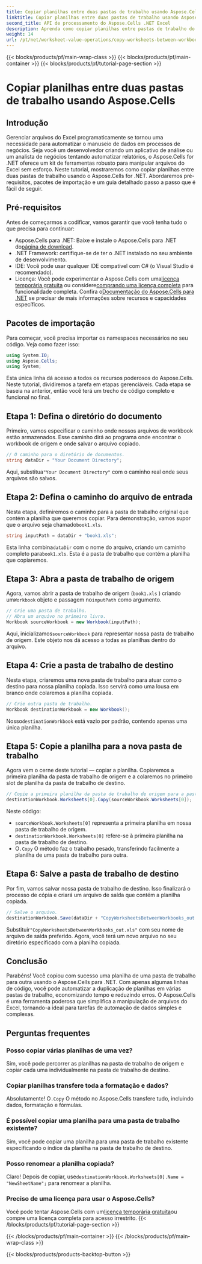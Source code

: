 ```yaml
---
title: Copiar planilhas entre duas pastas de trabalho usando Aspose.Cells
linktitle: Copiar planilhas entre duas pastas de trabalho usando Aspose.Cells
second_title: API de processamento do Aspose.Cells .NET Excel
description: Aprenda como copiar planilhas entre pastas de trabalho do Excel usando Aspose.Cells for .NET neste tutorial detalhado passo a passo. Perfeito para automatizar processos do Excel.
weight: 14
url: /pt/net/worksheet-value-operations/copy-worksheets-between-workbooks/
---
```


{{< blocks/products/pf/main-wrap-class >}}
{{< blocks/products/pf/main-container >}}
{{< blocks/products/pf/tutorial-page-section >}}

# Copiar planilhas entre duas pastas de trabalho usando Aspose.Cells

## Introdução
Gerenciar arquivos do Excel programaticamente se tornou uma necessidade para automatizar o manuseio de dados em processos de negócios. Seja você um desenvolvedor criando um aplicativo de análise ou um analista de negócios tentando automatizar relatórios, o Aspose.Cells for .NET oferece um kit de ferramentas robusto para manipular arquivos do Excel sem esforço. Neste tutorial, mostraremos como copiar planilhas entre duas pastas de trabalho usando o Aspose.Cells for .NET. Abordaremos pré-requisitos, pacotes de importação e um guia detalhado passo a passo que é fácil de seguir.
## Pré-requisitos
Antes de começarmos a codificar, vamos garantir que você tenha tudo o que precisa para continuar:
-  Aspose.Cells para .NET: Baixe e instale o Aspose.Cells para .NET do[página de download](https://releases.aspose.com/cells/net/).
- .NET Framework: certifique-se de ter o .NET instalado no seu ambiente de desenvolvimento.
- IDE: Você pode usar qualquer IDE compatível com C# (o Visual Studio é recomendado).
-  Licença: Você pode experimentar o Aspose.Cells com uma[licença temporária gratuita](https://purchase.aspose.com/temporary-license/) ou considere[comprando uma licença completa](https://purchase.aspose.com/buy) para funcionalidade completa.
 Confira o[Documentação do Aspose.Cells para .NET](https://reference.aspose.com/cells/net/) se precisar de mais informações sobre recursos e capacidades específicos.
## Pacotes de importação
Para começar, você precisa importar os namespaces necessários no seu código. Veja como fazer isso:
```csharp
using System.IO;
using Aspose.Cells;
using System;
```
Esta única linha dá acesso a todos os recursos poderosos do Aspose.Cells.
Neste tutorial, dividiremos a tarefa em etapas gerenciáveis. Cada etapa se baseia na anterior, então você terá um trecho de código completo e funcional no final.
## Etapa 1: Defina o diretório do documento
Primeiro, vamos especificar o caminho onde nossos arquivos de workbook estão armazenados. Esse caminho dirá ao programa onde encontrar o workbook de origem e onde salvar o arquivo copiado.
```csharp
// O caminho para o diretório de documentos.
string dataDir = "Your Document Directory";
```
 Aqui, substitua`"Your Document Directory"` com o caminho real onde seus arquivos são salvos.
## Etapa 2: Defina o caminho do arquivo de entrada
Nesta etapa, definiremos o caminho para a pasta de trabalho original que contém a planilha que queremos copiar. Para demonstração, vamos supor que o arquivo seja chamado`book1.xls`.
```csharp
string inputPath = dataDir + "book1.xls";
```
 Esta linha combina`dataDir` com o nome do arquivo, criando um caminho completo para`book1.xls`. Esta é a pasta de trabalho que contém a planilha que copiaremos.
## Etapa 3: Abra a pasta de trabalho de origem
Agora, vamos abrir a pasta de trabalho de origem (`book1.xls` ) criando um`Workbook` objeto e passagem no`inputPath` como argumento.
```csharp
// Crie uma pasta de trabalho.
// Abra um arquivo no primeiro livro.
Workbook sourceWorkbook = new Workbook(inputPath);
```
 Aqui, inicializamos`sourceWorkbook` para representar nossa pasta de trabalho de origem. Este objeto nos dá acesso a todas as planilhas dentro do arquivo.
## Etapa 4: Crie a pasta de trabalho de destino
Nesta etapa, criaremos uma nova pasta de trabalho para atuar como o destino para nossa planilha copiada. Isso servirá como uma lousa em branco onde colaremos a planilha copiada.
```csharp
// Crie outra pasta de trabalho.
Workbook destinationWorkbook = new Workbook();
```
 Nosso`destinationWorkbook` está vazio por padrão, contendo apenas uma única planilha.
## Etapa 5: Copie a planilha para a nova pasta de trabalho
Agora vem o cerne deste tutorial — copiar a planilha. Copiaremos a primeira planilha da pasta de trabalho de origem e a colaremos no primeiro slot de planilha da pasta de trabalho de destino.
```csharp
// Copie a primeira planilha da pasta de trabalho de origem para a pasta de trabalho de destino.
destinationWorkbook.Worksheets[0].Copy(sourceWorkbook.Worksheets[0]);
```
Neste código:
- `sourceWorkbook.Worksheets[0]` representa a primeira planilha em nossa pasta de trabalho de origem.
- `destinationWorkbook.Worksheets[0]` refere-se à primeira planilha na pasta de trabalho de destino.
-  O`.Copy` O método faz o trabalho pesado, transferindo facilmente a planilha de uma pasta de trabalho para outra.
## Etapa 6: Salve a pasta de trabalho de destino
Por fim, vamos salvar nossa pasta de trabalho de destino. Isso finalizará o processo de cópia e criará um arquivo de saída que contém a planilha copiada.
```csharp
// Salve o arquivo.
destinationWorkbook.Save(dataDir + "CopyWorksheetsBetweenWorkbooks_out.xls");
```
 Substituir`"CopyWorksheetsBetweenWorkbooks_out.xls"` com seu nome de arquivo de saída preferido. Agora, você terá um novo arquivo no seu diretório especificado com a planilha copiada.

## Conclusão
Parabéns! Você copiou com sucesso uma planilha de uma pasta de trabalho para outra usando o Aspose.Cells para .NET. Com apenas algumas linhas de código, você pode automatizar a duplicação de planilhas em várias pastas de trabalho, economizando tempo e reduzindo erros. O Aspose.Cells é uma ferramenta poderosa que simplifica a manipulação de arquivos do Excel, tornando-a ideal para tarefas de automação de dados simples e complexas.
## Perguntas frequentes
### Posso copiar várias planilhas de uma vez?  
Sim, você pode percorrer as planilhas na pasta de trabalho de origem e copiar cada uma individualmente na pasta de trabalho de destino.
### Copiar planilhas transfere toda a formatação e dados?  
 Absolutamente! O`.Copy` O método no Aspose.Cells transfere tudo, incluindo dados, formatação e fórmulas.
### É possível copiar uma planilha para uma pasta de trabalho existente?  
Sim, você pode copiar uma planilha para uma pasta de trabalho existente especificando o índice da planilha na pasta de trabalho de destino.
### Posso renomear a planilha copiada?  
 Claro! Depois de copiar, use`destinationWorkbook.Worksheets[0].Name = "NewSheetName";` para renomear a planilha.
### Preciso de uma licença para usar o Aspose.Cells?  
 Você pode tentar Aspose.Cells com um[licença temporária gratuita](https://purchase.aspose.com/temporary-license/)ou compre uma licença completa para acesso irrestrito.
{{< /blocks/products/pf/tutorial-page-section >}}

{{< /blocks/products/pf/main-container >}}
{{< /blocks/products/pf/main-wrap-class >}}

{{< blocks/products/products-backtop-button >}}
